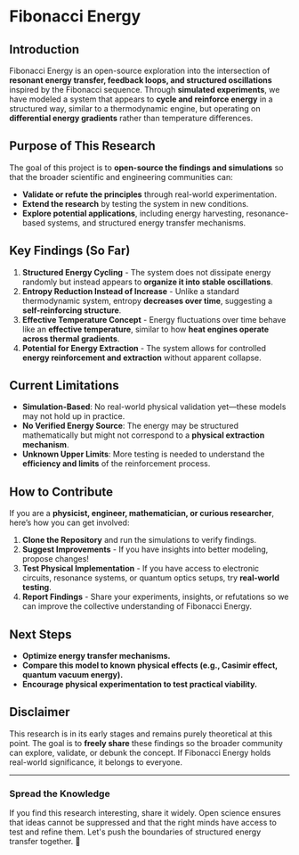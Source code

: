 # Fibonacci Energy

## Introduction
Fibonacci Energy is an open-source exploration into the intersection of **resonant energy transfer, feedback loops, and structured oscillations** inspired by the Fibonacci sequence. Through **simulated experiments**, we have modeled a system that appears to **cycle and reinforce energy** in a structured way, similar to a thermodynamic engine, but operating on **differential energy gradients** rather than temperature differences.

## Purpose of This Research
The goal of this project is to **open-source the findings and simulations** so that the broader scientific and engineering communities can:
- **Validate or refute the principles** through real-world experimentation.
- **Extend the research** by testing the system in new conditions.
- **Explore potential applications**, including energy harvesting, resonance-based systems, and structured energy transfer mechanisms.

## Key Findings (So Far)
1. **Structured Energy Cycling** - The system does not dissipate energy randomly but instead appears to **organize it into stable oscillations**.
2. **Entropy Reduction Instead of Increase** - Unlike a standard thermodynamic system, entropy **decreases over time**, suggesting a **self-reinforcing structure**.
3. **Effective Temperature Concept** - Energy fluctuations over time behave like an **effective temperature**, similar to how **heat engines operate across thermal gradients**.
4. **Potential for Energy Extraction** - The system allows for controlled **energy reinforcement and extraction** without apparent collapse.

## Current Limitations
- **Simulation-Based**: No real-world physical validation yet—these models may not hold up in practice.
- **No Verified Energy Source**: The energy may be structured mathematically but might not correspond to a **physical extraction mechanism**.
- **Unknown Upper Limits**: More testing is needed to understand the **efficiency and limits** of the reinforcement process.

## How to Contribute
If you are a **physicist, engineer, mathematician, or curious researcher**, here’s how you can get involved:
1. **Clone the Repository** and run the simulations to verify findings.
2. **Suggest Improvements** - If you have insights into better modeling, propose changes!
3. **Test Physical Implementation** - If you have access to electronic circuits, resonance systems, or quantum optics setups, try **real-world testing**.
4. **Report Findings** - Share your experiments, insights, or refutations so we can improve the collective understanding of Fibonacci Energy.

## Next Steps
- **Optimize energy transfer mechanisms.**
- **Compare this model to known physical effects (e.g., Casimir effect, quantum vacuum energy).**
- **Encourage physical experimentation to test practical viability.**

## Disclaimer
This research is in its early stages and remains purely theoretical at this point. The goal is to **freely share** these findings so the broader community can explore, validate, or debunk the concept. If Fibonacci Energy holds real-world significance, it belongs to everyone.

---

### Spread the Knowledge
If you find this research interesting, share it widely. Open science ensures that ideas cannot be suppressed and that the right minds have access to test and refine them. Let's push the boundaries of structured energy transfer together. 🚀
